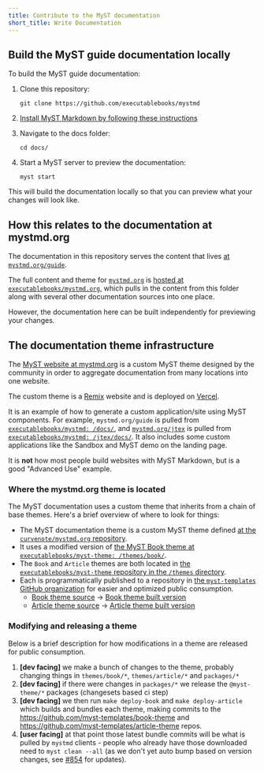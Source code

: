 ```yaml
---
title: Contribute to the MyST documentation
short_title: Write Documentation
---
```


## Build the MyST guide documentation locally

To build the MyST guide documentation:

1. Clone this repository:

   ```
   git clone https://github.com/executablebooks/mystmd
   ```

2. [Install MyST Markdown by following these instructions](https://mystmd.org/guide/quickstart)
3. Navigate to the docs folder:

   ```
   cd docs/
   ```

4. Start a MyST server to preview the documentation:

   ```
   myst start
   ```

This will build the documentation locally so that you can preview what your changes will look like.

## How this relates to the documentation at mystmd.org

The documentation in this repository serves the content that lives [at `mystmd.org/guide`](https://mystmd.org/guide).

The full content and theme for [`mystmd.org`](https://mystmd.org) is [hosted at `executablebooks/mystmd.org`](https://github.com/executablebooks/mystmd.org), which pulls in the content from this folder along with several other documentation sources into one place.

However, the documentation here can be built independently for previewing your changes.

## The documentation theme infrastructure

The [MyST website at mystmd.org](https://mystmd.org) is a custom MyST theme designed by the community in order to aggregate documentation from many locations into one website.

The custom theme is a [Remix](https://remix.run/) website and is deployed on [Vercel](https://vercel.com/).

It is an example of how to generate a custom application/site using MyST components.
For example, `mystmd.org/guide` is pulled from [`executablebooks/mystmd: /docs/`](https://github.com/executablebooks/mystmd/tree/main/docs), and [`mystmd.org/jtex`](https://mystmd.org/jtex) is pulled from [`executablebooks/mystmd: /jtex/docs/`](https://github.com/executablebooks/mystmd/tree/main/packages/jtex/docs). It also includes some custom applications like the Sandbox and MyST demo on the landing page.

It is **not** how most people build websites with MyST Markdown, but is a good "Advanced Use" example.

### Where the mystmd.org theme is located

The MyST documentation uses a custom theme that inherits from a chain of base themes.
Here's a brief overview of where to look for things:

- The MyST documentation theme is a custom MyST theme defined [at the `curvenote/mystmd.org` repository](https://github.com/curvenote/mystmd.org).
- It uses a modified version of [the MyST Book theme at `executablebooks/myst-theme: /themes/book/`](https://github.com/executablebooks/myst-theme/tree/main/themes/book).
- The `Book` and `Article` themes are both located in [the `executablebooks/myst-theme` repository in the `/themes` directory](https://github.com/executablebooks/myst-theme).
- Each is programmatically published to a repository in [the `myst-templates` GitHub organization](https://github.com/myst-templates) for easier and optimized public consumption.
  - [Book theme source](https://github.com/executablebooks/myst-theme/tree/main/themes/book) -> [Book theme built version](https://github.com/myst-templates/book-theme)
  - [Article theme source](https://github.com/executablebooks/myst-theme/tree/main/themes/article) -> [Article theme built version](https://github.com/myst-templates/article-theme)

### Modifying and releasing a theme

Below is a brief description for how modifications in a theme are released for public consumption.

1. **[dev facing]** we make a bunch of changes to the theme, probably changing things in `themes/book/*`, `themes/article/*` and `packages/*`
2. **[dev facing]** if there were changes in `packages/*` we release the `@myst-theme/*` packages (changesets based ci step)
3. **[dev facing]** we then run `make deploy-book` and `make deploy-article` which builds and bundles each theme, making commits to the https://github.com/myst-templates/book-theme and https://github.com/myst-templates/article-theme repos.
4. **[user facing]** at that point those latest bundle commits will be what is pulled by `mystmd` clients - people who already have those downloaded need to `myst clean --all` (as we don't yet auto bump based on version changes, see [#854](https://github.com/executablebooks/mystmd/issues/854) for updates).
